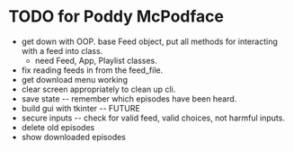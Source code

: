 # TODO for Poddy McPodface

- get down with OOP. base Feed object, put all methods for interacting with a feed into class.
    - need Feed, App, Playlist classes.
- fix reading feeds in from the feed_file.
- get download menu working
- clear screen appropriately to clean up cli.
- save state -- remember which episodes have been heard.
- build gui with tkinter -- FUTURE
- secure inputs -- check for valid feed, valid choices, not harmful inputs.
- delete old episodes
- show downloaded episodes
